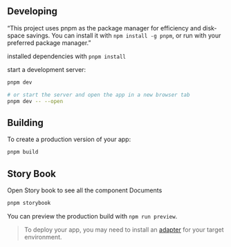 ## Developing

“This project uses pnpm as the package manager for efficiency and disk-space savings. 
You can install it with `npm install -g pnpm`, or run with your preferred package manager.”

installed dependencies with `pnpm install` 

start a development server:

```sh
pnpm dev

# or start the server and open the app in a new browser tab
pnpm dev -- --open
```

## Building

To create a production version of your app:

```sh
pnpm build
```

## Story Book
Open Story book to see all the component Documents

```sh
pnpm storybook
```

You can preview the production build with `npm run preview`.

> To deploy your app, you may need to install an [adapter](https://svelte.dev/docs/kit/adapters) for your target environment.
